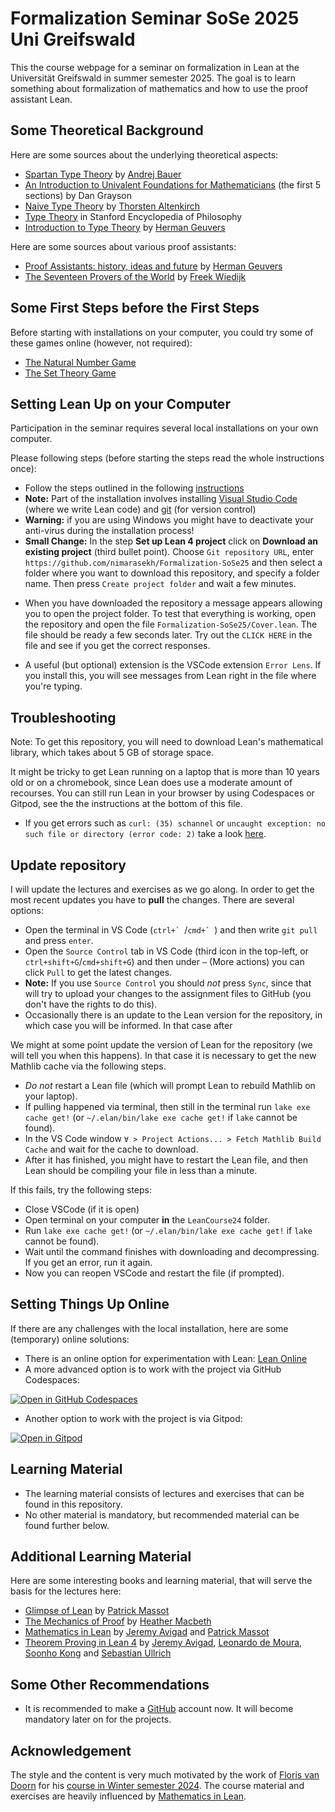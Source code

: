 # Formalization Seminar SoSe 2025 Uni Greifswald

This the course webpage for a seminar on formalization in Lean at the Universität Greifswald in summer semester 2025. The goal is to learn something about formalization of mathematics and how to use the proof assistant Lean.

## Some Theoretical Background

Here are some sources about the underlying theoretical aspects:

 - [Spartan Type Theory](https://math.andrej.com/wp-content/uploads/2017/12/Spartan-Type-Theory.pdf) by [Andrej Bauer](https://www.andrej.com/)
 - [An Introduction to Univalent Foundations for Mathematicians](https://www.ams.org/journals/bull/2018-55-04/S0273-0979-2018-01616-9/S0273-0979-2018-01616-9.pdf) (the first 5 sections) by Dan Grayson
 - [Naive Type Theory](https://people.cs.nott.ac.uk/psztxa/publ/fomus19.pdf) by [Thorsten Altenkirch](https://people.cs.nott.ac.uk/psztxa/)
 - [Type Theory](https://plato.stanford.edu/entries/type-theory/) in Stanford Encyclopedia of Philosophy
 - [Introduction to Type Theory](https://www.cs.ru.nl/~herman/PUBS/IntroTT-improved.pdf) by [Herman Geuvers](https://www.cs.ru.nl/~herman/)

 Here are some sources about various proof assistants: 
 - [Proof Assistants: history, ideas and future](https://www.cs.ru.nl/~herman/PUBS/proofassistants.pdf) by [Herman Geuvers](https://www.cs.ru.nl/~herman/)
 - [The Seventeen Provers of the World](https://www.cs.ru.nl/~freek/comparison/comparison.pdf) by [Freek Wiedijk](https://www.cs.ru.nl/staff/Freek.Wiedijk/)

## Some First Steps before the First Steps

Before starting with installations on your computer, you could try some of these games online (however, not required):

- [The Natural Number Game](https://adam.math.hhu.de/#/g/leanprover-community/nng4)
- [The Set Theory Game](https://adam.math.hhu.de/#/g/djvelleman/stg4)

## Setting Lean Up on your Computer

Participation in the seminar requires several local installations on your own computer.

Please following steps (before starting the steps read the whole instructions once):

- Follow the steps outlined in the following [instructions](https://leanprover-community.github.io/get_started.html) 
- **Note:** Part of the installation involves installing [Visual Studio Code](https://code.visualstudio.com/) (where we write Lean code) and [git](https://git-scm.com/) (for version control)
- **Warning:** if you are using Windows you might have to deactivate your anti-virus during the installation process!
- **Small Change:** In the step **Set up Lean 4 project** click on **Download an existing project** (third bullet point). Choose `Git repository URL`, enter `https://github.com/nimarasekh/Formalization-SoSe25` and then select a folder where you want to download this repository, and specify a folder name. Then press `Create project folder` and wait a few minutes.

* When you have downloaded the repository a message appears allowing you to open the project folder.
To test that everything is working, open the repository and open the file `Formalization-SoSe25/Cover.lean`.
The file should be ready a few seconds later. Try out the `CLICK HERE` in the file and see if you get the correct responses.

* A useful (but optional) extension is the VSCode extension `Error Lens`. If you install this, you will see messages from Lean right in the file where you're typing.

## Troubleshooting

Note: To get this repository, you will need to download Lean's mathematical library, which takes about 5 GB of storage space.

It might be tricky to get Lean running on a laptop that is more than 10 years old or on a chromebook, since Lean does use a moderate amount of recourses.
You can still run Lean in your browser by using Codespaces or Gitpod, see the the instructions at the bottom of this file.

* If you get errors such as `curl: (35) schannel` or `uncaught exception: no such file or directory (error code: 2)` take a look [here](https://leanprover-community.github.io/install/project.html#troubleshooting).

## Update repository

I will update the lectures and exercises as we go along. In order to get the most recent updates you have to **pull** the changes. There are several options:

- Open the terminal in VS Code (``ctrl+` ``/``cmd+` ``) and then write `git pull` and press `enter`.
- Open the `Source Control` tab in VS Code (third icon in the top-left, or `ctrl+shift+G`/`cmd+shift+G`) and then under `⋯` (More actions) you can click `Pull` to get the latest changes.
- **Note:** If you use `Source Control` you should *not* press `Sync`, since that will try to upload your changes to the assignment files to GitHub (you don't have the rights to do this).
- Occasionally there is an update to the Lean version for the repository, in which case you will be informed. In that case after
<!-- You can commit by writing a non-empty commit message and then pressing `Commit` (you can answer "Yes" or "Always" when it asks you if you want to stage all changes.).  -->
<!-- Troubleshooting: if you have configured git pull to use rebase, then you
have to commit the changes first.  -->


We might at some point update the version of Lean for the repository (we will tell you when this happens). In that case it is necessary to get the new Mathlib cache via the following steps.

- *Do not* restart a Lean file (which will prompt Lean to rebuild Mathlib on your laptop).
- If pulling happened via terminal, then still in the terminal run `lake exe cache get!` (or `~/.elan/bin/lake exe cache get!` if `lake` cannot be found).
- In the VS Code window `∀ > Project Actions... > Fetch Mathlib Build Cache` and wait for the cache to download.
- After it has finished, you might have to restart the Lean file, and then Lean should be compiling your file in less than a minute.

If this fails, try the following steps:
- Close VSCode (if it is open)
- Open terminal on your computer **in** the `LeanCourse24` folder.
- Run `lake exe cache get!` (or `~/.elan/bin/lake exe cache get!` if `lake` cannot be found).
- Wait until the command finishes with downloading and decompressing. If you get an error, run it again.
- Now you can reopen VSCode and restart the file (if prompted).

<!--
## Setting Up this Project on your Computer

As part of this course you need to set up this project on your own computer:

- Clone the repository to your local computer so that you can start working with it. 
-->

## Setting Things Up Online

If there are any challenges with the local installation, here are some (temporary) online solutions:

- There is an online option for experimentation with Lean: [Lean Online](https://live.lean-lang.org/)
- A more advanced option is to work with the project via GitHub Codespaces:

<a href='https://codespaces.new/nimarasekh/Formalization-SoSe25' target="_blank" rel="noreferrer noopener"><img src='https://github.com/codespaces/badge.svg' alt='Open in GitHub Codespaces' style='max-width: 100%;'></a>

- Another option to work with the project is via Gitpod:
  
[![Open in Gitpod](https://gitpod.io/button/open-in-gitpod.svg)](https://gitpod.io/#https://github.com/nimarasekh/Formalization-SoSe25)

## Learning Material

- The learning material consists of lectures and exercises that can be found in this repository.
- No other material is mandatory, but recommended material can be found further below.

## Additional Learning Material

Here are some interesting books and learning material, that will serve the basis for the lectures here:
- [Glimpse of Lean](https://github.com/PatrickMassot/GlimpseOfLean) by [Patrick Massot](https://github.com/PatrickMassot)
- [The Mechanics of Proof](https://hrmacbeth.github.io/math2001/) by [Heather Macbeth](https://hrmacbeth.github.io/)
- [Mathematics in Lean](https://leanprover-community.github.io/mathematics_in_lean/) by [Jeremy Avigad](https://github.com/avigad) and [Patrick Massot](https://github.com/PatrickMassot) 
- [Theorem Proving in Lean 4](https://lean-lang.org/theorem_proving_in_lean4/) by [Jeremy Avigad](https://github.com/avigad), [Leonardo de Moura](https://leodemoura.github.io/), [Soonho Kong](https://github.com/soonhokong) and [Sebastian Ullrich](https://github.com/kha)


## Some Other Recommendations

- It is recommended to make a [GitHub](https://github.com/) account now. It will become mandatory later on for the projects.
<!--
- There is a [Zulip channel](https://leanprover.zulipchat.com/) that has a lot of useful information.
-->

## Acknowledgement

The style and the content is very much motivated by the work of [Floris van Doorn](https://florisvandoorn.com/) for his [course in Winter semester 2024](https://github.com/fpvandoorn/LeanCourse24/). The course material and exercises are heavily influenced by [Mathematics in Lean](https://leanprover-community.github.io/mathematics_in_lean/).
